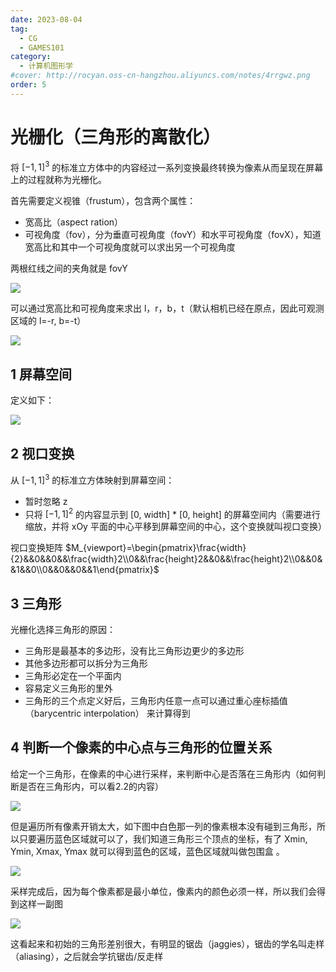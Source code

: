 ```yaml
---
date: 2023-08-04
tag:
  - CG
  - GAMES101
category:
  - 计算机图形学
#cover: http://rocyan.oss-cn-hangzhou.aliyuncs.com/notes/4rrgwz.png
order: 5
---
```


# 光栅化（三角形的离散化）

将 $[-1, 1]^3$ 的标准立方体中的内容经过一系列变换最终转换为像素从而呈现在屏幕上的过程就称为光栅化。

首先需要定义视锥（frustum），包含两个属性：

- 宽高比（aspect ration）
- 可视角度（fov），分为垂直可视角度（fovY）和水平可视角度（fovX），知道宽高比和其中一个可视角度就可以求出另一个可视角度

两根红线之间的夹角就是 fovY

![](http://rocyan.oss-cn-hangzhou.aliyuncs.com/notes/p3gi7t.png)

可以通过宽高比和可视角度来求出 l，r，b，t（默认相机已经在原点，因此可观测区域的 l=-r, b=-t）

![](http://rocyan.oss-cn-hangzhou.aliyuncs.com/notes/ovzah0.png)

## 1 屏幕空间

定义如下：

 ![](http://rocyan.oss-cn-hangzhou.aliyuncs.com/notes/d63z7b.png)

## 2 视口变换

从 $[-1, 1]^3$ 的标准立方体映射到屏幕空间：

- 暂时忽略 z
- 只将 $[-1, 1]^2$ 的内容显示到 [0, width] * [0, height] 的屏幕空间内（需要进行缩放，并将 xOy 平面的中心平移到屏幕空间的中心，这个变换就叫视口变换）

视口变换矩阵 $M_{viewport}=\begin{pmatrix}\frac{width}{2}&&0&&0&&\frac{width}2\\0&&\frac{height}2&&0&&\frac{height}2\\0&&0&&1&&0\\0&&0&&0&&1\end{pmatrix}$

## 3 三角形

光栅化选择三角形的原因：

- 三角形是最基本的多边形，没有比三角形边更少的多边形
- 其他多边形都可以拆分为三角形
- 三角形必定在一个平面内
- 容易定义三角形的里外
- 三角形的三个点定义好后，三角形内任意一点可以通过重心座标插值（barycentric interpolation） 来计算得到

## 4 判断一个像素的中心点与三角形的位置关系

给定一个三角形，在像素的中心进行采样，来判断中心是否落在三角形内（如何判断是否在三角形内，可以看2.2的内容）

![](http://rocyan.oss-cn-hangzhou.aliyuncs.com/notes/ww0yub.png)

但是遍历所有像素开销太大，如下图中白色那一列的像素根本没有碰到三角形，所以只要遍历蓝色区域就可以了，我们知道三角形三个顶点的坐标，有了 Xmin, Ymin, Xmax, Ymax 就可以得到蓝色的区域，蓝色区域就叫做包围盒 。

![](http://rocyan.oss-cn-hangzhou.aliyuncs.com/notes/8xmmmr.png)

采样完成后，因为每个像素都是最小单位，像素内的颜色必须一样，所以我们会得到这样一副图

![](http://rocyan.oss-cn-hangzhou.aliyuncs.com/notes/p9xsoo.png)

这看起来和初始的三角形差别很大，有明显的锯齿（jaggies），锯齿的学名叫走样（aliasing），之后就会学抗锯齿/反走样
